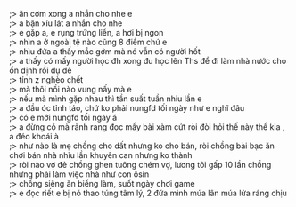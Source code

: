;> ăn cơm xong a nhắn cho nhe e<br>
;> a bận xíu lát a nhắn cho nhe<br>
;> e gặp a, e rụng trứng liền, a hơi bị ngon<br>
;> nhìn a ở ngoài tệ nào cũng 8 điểm chứ e<br>
;> nhìu đứa a thấy mắc gớm mà nó vẫn có người hốt<br>
;> a thấy có mấy người học đh xong đu học lên Ths để đi làm nhà nước cho ổn định rồi đụ đẻ<br>
;> tính z nghèo chết<br>
;> mà thôi nồi nào vung nấy mà e<br>
;> nếu mà mình gặp nhau thì tần suất tuần nhiu lần e<br>
;> a đầu óc tỉnh táo, chứ ko phải nungfd tối ngày như e nghĩ đâu<br>
;> có e mới nungfd tối ngày á<br>
;> a đừng có mà rảnh rang đọc mấy bài xàm cứt ròi đòi hỏi thế này thế kia , a đéo khoái à<br>
;> như nào là mẹ chồng cho dất nhưng ko cho bán, ròi chồng bài bạc ăn chơi bán nhà nhìu lần khuyên can nhưng ko thành<br>
;> ròi nào vợ đẻ chồng ghen tuông chém vợ, lương tôi gấp 10 lần chồng nhưng phải làm việc nhà như con ôsin<br>
;> chồng siêng ăn biếng làm, suốt ngày chơi game<br>
;> e đọc riết e bị nó thao túng tâm lý, 2 đứa mình múa lân múa lửa ráng chịu
